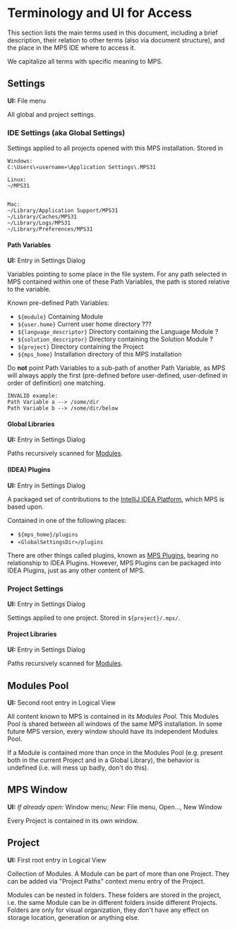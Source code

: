 # Terminology and UI for Access

This section lists the main terms used in this document, including a brief description, their relation to other terms (also via document structure), and the place in the MPS IDE where to access it.

We capitalize all terms with specific meaning to MPS.

## Settings
**UI:**  File menu

All global and project settings.

<a name="global_settings"></a>
### IDE Settings (aka Global Settings)
Settings applied to all projects opened with this MPS installation. Stored in

	Windows:
	C:\Users\«username»\Application Settings\.MPS31
		
	Linux:
	~/MPS31


	Mac:
	~/Library/Application Support/MPS31
	~/Library/Caches/MPS31
	~/Library/Logs/MPS31
	~/Library/Preferences/MPS31

<a name="path_variables"></a>
#### Path Variables
**UI:** Entry in Settings Dialog

Variables pointing to some place in the file system. For any path selected in MPS contained within one of these Path Variables, the path is stored relative to the variable.

Known pre-defined Path Variables:

* `${module}` Containing Module
* `${user.home}` Current user home directory ???
* `${language_descriptor}` Directory containing the Language Module ?
* `${solution_descriptor}` Directory containing the Solution Module ?
* `${project}` Directory containing the Project
* `${mps_home}` Installation directory of this MPS installation

Do **not** point Path Variables to a sub-path of another Path Variable, as MPS will always apply the first (pre-defined before user-defined, user-defined in order of definition) one matching.

	INVALID example:
	Path Variable a --> /some/dir
	Path Variable b --> /some/dir/below

<a name="global_libraries"></a>
#### Global Libraries
**UI:** Entry in Settings Dialog

Paths recursively scanned for [Modules](#module).

<a name="idea_plugin"></a>
#### (IDEA) Plugins
**UI:** Entry in Settings Dialog

A packaged set of contributions to the [IntelliJ IDEA Platform](http://www.jetbrains.org/display/IJOS/Writing+Plug-ins), which MPS is based upon.

Contained in one of the following places:

* `${mps_home}/plugins`
* `«GlobalSettingsDir»/plugins`

There are other things called plugins, known as [MPS Plugins](#mps-plugins), bearing no relationship to IDEA Plugins.
However, MPS Plugins can be packaged into IDEA Plugins, just as any other content of MPS.

<a name="project_settings"></a>
### Project Settings
**UI:** Entry in Settings Dialog

Settings applied to one project. Stored in `${project}/.mps/`.


<a name="project_libraries"></a>
#### Project Libraries
**UI:** Entry in Settings Dialog

Paths recursively scanned for [Modules](#module).

<a name="modules_pool"></a>
## Modules Pool
**UI:** Second root entry in Logical View

All content known to MPS is contained in its *Modules Pool*. This Modules Pool is shared between all windows of the same MPS installation. In some future MPS version, every window should have its independent Modules Pool.

If a Module is contained more than once in the Modules Pool (e.g. present both in the current Project and in a Global Library), the behavior is undefined (i.e. will mess up badly, don't do this).

<a name="mps_window"></a>
## MPS Window
**UI:** *If already open:* Window menu; *New:* File menu, Open..., New Window

Every Project is contained in its own window.

<a name="_project"></a>
## Project
**UI:** First root entry in Logical View

Collection of Modules. A Module can be part of more than one Project. They can be added via "Project Paths" context menu entry of the Project.

Modules can be nested in folders. These folders are stored in the project, i.e. the same Module can be in different folders inside different Projects. Folders are only for visual organization, they don't have any effect on storage location, generation or anything else.

